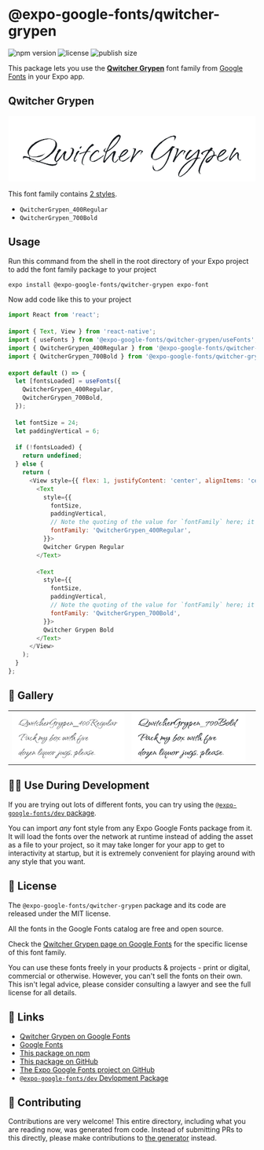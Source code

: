 # @expo-google-fonts/qwitcher-grypen

![npm version](https://flat.badgen.net/npm/v/@expo-google-fonts/qwitcher-grypen)
![license](https://flat.badgen.net/github/license/expo/google-fonts)
![publish size](https://flat.badgen.net/packagephobia/install/@expo-google-fonts/qwitcher-grypen)

This package lets you use the [**Qwitcher Grypen**](https://fonts.google.com/specimen/Qwitcher+Grypen) font family from [Google Fonts](https://fonts.google.com/) in your Expo app.

## Qwitcher Grypen

![Qwitcher Grypen](./font-family.png)

This font family contains [2 styles](#-gallery).

- `QwitcherGrypen_400Regular`
- `QwitcherGrypen_700Bold`

## Usage

Run this command from the shell in the root directory of your Expo project to add the font family package to your project
```sh
expo install @expo-google-fonts/qwitcher-grypen expo-font
```

Now add code like this to your project
```js
import React from 'react';

import { Text, View } from 'react-native';
import { useFonts } from '@expo-google-fonts/qwitcher-grypen/useFonts';
import { QwitcherGrypen_400Regular } from '@expo-google-fonts/qwitcher-grypen/400Regular';
import { QwitcherGrypen_700Bold } from '@expo-google-fonts/qwitcher-grypen/700Bold';

export default () => {
  let [fontsLoaded] = useFonts({
    QwitcherGrypen_400Regular,
    QwitcherGrypen_700Bold,
  });

  let fontSize = 24;
  let paddingVertical = 6;

  if (!fontsLoaded) {
    return undefined;
  } else {
    return (
      <View style={{ flex: 1, justifyContent: 'center', alignItems: 'center' }}>
        <Text
          style={{
            fontSize,
            paddingVertical,
            // Note the quoting of the value for `fontFamily` here; it expects a string!
            fontFamily: 'QwitcherGrypen_400Regular',
          }}>
          Qwitcher Grypen Regular
        </Text>

        <Text
          style={{
            fontSize,
            paddingVertical,
            // Note the quoting of the value for `fontFamily` here; it expects a string!
            fontFamily: 'QwitcherGrypen_700Bold',
          }}>
          Qwitcher Grypen Bold
        </Text>
      </View>
    );
  }
};

```

## 🔡 Gallery


||||
|-|-|-|
|![QwitcherGrypen_400Regular](.//400Regular/QwitcherGrypen_400Regular.ttf.png)|![QwitcherGrypen_700Bold](.//700Bold/QwitcherGrypen_700Bold.ttf.png)|||


## 👩‍💻 Use During Development

If you are trying out lots of different fonts, you can try using the [`@expo-google-fonts/dev` package](https://github.com/expo/google-fonts/tree/master/font-packages/dev#readme).

You can import *any* font style from any Expo Google Fonts package from it. It will load the fonts
over the network at runtime instead of adding the asset as a file to your project, so it may take longer
for your app to get to interactivity at startup, but it is extremely convenient
for playing around with any style that you want.

## 📖 License

The `@expo-google-fonts/qwitcher-grypen` package and its code are released under the MIT license.

All the fonts in the Google Fonts catalog are free and open source.

Check the [Qwitcher Grypen page on Google Fonts](https://fonts.google.com/specimen/Qwitcher+Grypen) for the specific license of this font family.

You can use these fonts freely in your products & projects - print or digital, commercial or otherwise. However, you can't sell the fonts on their own. This isn't legal advice, please consider consulting a lawyer and see the full license for all details.

## 🔗 Links

- [Qwitcher Grypen on Google Fonts](https://fonts.google.com/specimen/Qwitcher+Grypen)
- [Google Fonts](https://fonts.google.com/)
- [This package on npm](https://www.npmjs.com/package/@expo-google-fonts/qwitcher-grypen)
- [This package on GitHub](https://github.com/expo/google-fonts/tree/master/font-packages/qwitcher-grypen)
- [The Expo Google Fonts project on GitHub](https://github.com/expo/google-fonts)
- [`@expo-google-fonts/dev` Devlopment Package](https://github.com/expo/google-fonts/tree/master/font-packages/dev)

## 🤝 Contributing

Contributions are very welcome! This entire directory, including what you are reading now, was generated from code. Instead of submitting PRs to this directly, please make contributions to [the generator](https://github.com/expo/google-fonts/tree/master/packages/generator) instead.
